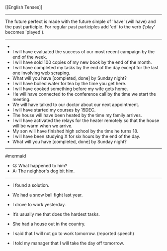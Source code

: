 [[English Tenses]]

---

The future perfect is made with the future simple of 'have' (will have) and the past participle. For regular past participles add 'ed' to the verb ('play' becomes 'played').

---

-
- I will have evaluated the success of our most recent campaign by the end of the week.
- I will have sold 100 copies of my new book by the end of the month.
- I will have completed my tasks by the end of the day except for the last one involving web scraping.
- What will you have [completed, done] by Sunday night?
- I will have boiled water for tea by the time you get here.
- I will have cooked something before my wife gets home.
- He will have connected to the conference call by the time we start the meeting.
- We will have talked to our doctor about our next appointment.
- I will have started my courses by 15DEC.
- The house will have been heated by the time my family arrives.
- I will have activated the relays for the heater remotely so that the house will be warm when we arrive.
- My son will have finished high school by the time he turns 18.
- I will have been studying X for six hours by the end of the day.
- What will you have [completed, done] by Sunday night?


--- 

#mermaid 

- Q: What happened to him?
- A: The neighbor's dog bit him.

---


- I found a solution.

- We had a snow ball fight last year.

- I drove to work yesterday.

- It’s usually me that does the hardest tasks.

- She had a house out in the country.

- I said that I will not go to work tomorrow. (reported speech)

- I told my manager that I will take the day off tomorrow.
